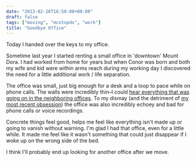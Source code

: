 ```yaml
---
date: "2013-02-26T16:50:00+00:00"
draft: false
tags: ["moving", "mcotopdx", "work"]
title: "Goodbye Office"
---
```

Today I handed over the keys to my office.

Sometime last year I started renting a small office in 'downtown' Mount Dora. I had worked from home for years but when Conor was born and both my wife and kid were within arms reach during my working day I discovered the need for a little additional work / life separation.

The office was small, just big enough for a desk and a loop to pace while on phone calls. The walls were incredibly thin–I could [hear everything that was going on in the neighboring offices](https://twitter.com/stickwithjosh/status/304234763424763906). To my dismay (and the detriment of [my most recent obsession](http://www.internetpodcasts.com)) the office was also incredibly echoey and bad for phone calls or voice recordings.

Concrete things feel good, helps me feel like everything isn't made up or going to vanish without warning. I'm glad I had that office, even for a little while. It made me feel like it wasn't something that could just disappear if I woke up on the wrong side of the bed.

I think I'll probably end up looking for another office after we move.